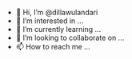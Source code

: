 - 👋 Hi, I’m @dillawulandari
- 👀 I’m interested in ...
- 🌱 I’m currently learning ...
- 💞️ I’m looking to collaborate on ...
- 📫 How to reach me ...

<!---
dillawulandari/dillawulandari is a ✨ special ✨ repository because its `README.md` (this file) appears on your GitHub profile.
You can click the Preview link to take a look at your changes.
--->
